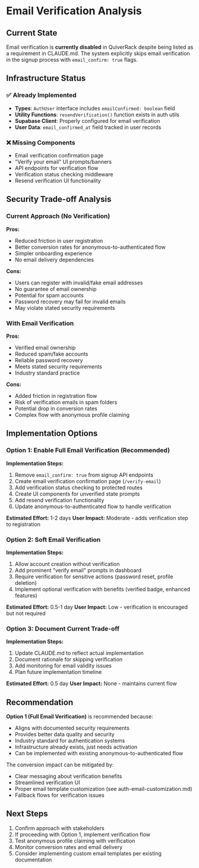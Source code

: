 # Email Verification Analysis

## Current State

Email verification is **currently disabled** in QuiverRack despite being listed as a requirement in CLAUDE.md. The system explicitly skips email verification in the signup process with `email_confirm: true` flags.

## Infrastructure Status

### ✅ Already Implemented
- **Types**: `AuthUser` interface includes `emailConfirmed: boolean` field
- **Utility Functions**: `resendVerification()` function exists in auth utils
- **Supabase Client**: Properly configured for email verification
- **User Data**: `email_confirmed_at` field tracked in user records

### ❌ Missing Components
- Email verification confirmation page
- "Verify your email" UI prompts/banners
- API endpoints for verification flow
- Verification status checking middleware
- Resend verification UI functionality

## Security Trade-off Analysis

### Current Approach (No Verification)
**Pros:**
- Reduced friction in user registration
- Better conversion rates for anonymous-to-authenticated flow
- Simpler onboarding experience
- No email delivery dependencies

**Cons:**
- Users can register with invalid/fake email addresses
- No guarantee of email ownership
- Potential for spam accounts
- Password recovery may fail for invalid emails
- May violate stated security requirements

### With Email Verification
**Pros:**
- Verified email ownership
- Reduced spam/fake accounts
- Reliable password recovery
- Meets stated security requirements
- Industry standard practice

**Cons:**
- Added friction in registration flow
- Risk of verification emails in spam folders
- Potential drop in conversion rates
- Complex flow with anonymous profile claiming

## Implementation Options

### Option 1: Enable Full Email Verification (Recommended)
**Implementation Steps:**
1. Remove `email_confirm: true` from signup API endpoints
2. Create email verification confirmation page (`/verify-email`)
3. Add verification status checking to protected routes
4. Create UI components for unverified state prompts
5. Add resend verification functionality
6. Update anonymous-to-authenticated flow to handle verification

**Estimated Effort:** 1-2 days
**User Impact:** Moderate - adds verification step to registration

### Option 2: Soft Email Verification
**Implementation Steps:**
1. Allow account creation without verification
2. Add prominent "verify email" prompts in dashboard
3. Require verification for sensitive actions (password reset, profile deletion)
4. Implement optional verification with benefits (verified badge, enhanced features)

**Estimated Effort:** 0.5-1 day
**User Impact:** Low - verification is encouraged but not required

### Option 3: Document Current Trade-off
**Implementation Steps:**
1. Update CLAUDE.md to reflect actual implementation
2. Document rationale for skipping verification
3. Add monitoring for email validity issues
4. Plan future implementation timeline

**Estimated Effort:** 0.5 day
**User Impact:** None - maintains current flow

## Recommendation

**Option 1 (Full Email Verification)** is recommended because:
- Aligns with documented security requirements
- Provides better data quality and security
- Industry standard for authentication systems
- Infrastructure already exists, just needs activation
- Can be implemented with existing anonymous-to-authenticated flow

The conversion impact can be mitigated by:
- Clear messaging about verification benefits
- Streamlined verification UI
- Proper email template customization (see auth-email-customization.md)
- Fallback flows for verification issues

## Next Steps

1. Confirm approach with stakeholders
2. If proceeding with Option 1, implement verification flow
3. Test anonymous profile claiming with verification
4. Monitor conversion rates and email delivery
5. Consider implementing custom email templates per existing documentation